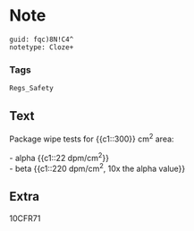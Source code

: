 # Note
```
guid: fqc)8N!C4^
notetype: Cloze+
```

### Tags
```
Regs_Safety
```

## Text
Package wipe tests for {{c1::300}} cm<sup>2</sup> area:<div>- alpha {{c1::22 dpm/cm<sup>2</sup>}}</div><div>- beta {{c1::220 dpm/cm<sup>2</sup>, 10x the alpha value}}</div>

## Extra
10CFR71
